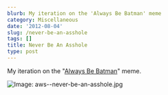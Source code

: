 ```yaml
---
blurb: My iteration on the 'Always Be Batman' meme
category: Miscellaneous
date: '2012-08-04'
slug: /never-be-an-asshole
tags: []
title: Never Be An Asshole
type: post
---
```



My iteration on the "[Always Be Batman](http://weknowmemes.com/2012/03/the-most-important-thing-in-life-is-to-be-yourself-unless-you-can-be-batman/)" meme.

![Image: aws--never-be-an-asshole.jpg](/aws--never-be-an-asshole.jpg)